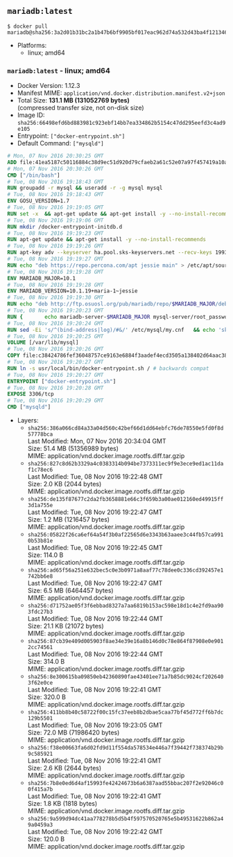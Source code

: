 ## `mariadb:latest`

```console
$ docker pull mariadb@sha256:3a2d01b31bc2a1b47b6bf9905bf017eac962d74a532d43ba4f12134698a32339
```

-	Platforms:
	-	linux; amd64

### `mariadb:latest` - linux; amd64

-	Docker Version: 1.12.3
-	Manifest MIME: `application/vnd.docker.distribution.manifest.v2+json`
-	Total Size: **131.1 MB (131052769 bytes)**  
	(compressed transfer size, not on-disk size)
-	Image ID: `sha256:66498efd6bd883981c923ebf14bb7ea334862b5154c47dd295eefd3c4ad9e105`
-	Entrypoint: `["docker-entrypoint.sh"]`
-	Default Command: `["mysqld"]`

```dockerfile
# Mon, 07 Nov 2016 20:30:25 GMT
ADD file:41ea5187c50116884c38d9ec51d920d79cfaeb2a61c52e07a97f457419a10a4f in / 
# Mon, 07 Nov 2016 20:30:26 GMT
CMD ["/bin/bash"]
# Tue, 08 Nov 2016 19:18:43 GMT
RUN groupadd -r mysql && useradd -r -g mysql mysql
# Tue, 08 Nov 2016 19:18:43 GMT
ENV GOSU_VERSION=1.7
# Tue, 08 Nov 2016 19:19:05 GMT
RUN set -x 	&& apt-get update && apt-get install -y --no-install-recommends ca-certificates wget && rm -rf /var/lib/apt/lists/* 	&& wget -O /usr/local/bin/gosu "https://github.com/tianon/gosu/releases/download/$GOSU_VERSION/gosu-$(dpkg --print-architecture)" 	&& wget -O /usr/local/bin/gosu.asc "https://github.com/tianon/gosu/releases/download/$GOSU_VERSION/gosu-$(dpkg --print-architecture).asc" 	&& export GNUPGHOME="$(mktemp -d)" 	&& gpg --keyserver ha.pool.sks-keyservers.net --recv-keys B42F6819007F00F88E364FD4036A9C25BF357DD4 	&& gpg --batch --verify /usr/local/bin/gosu.asc /usr/local/bin/gosu 	&& rm -r "$GNUPGHOME" /usr/local/bin/gosu.asc 	&& chmod +x /usr/local/bin/gosu 	&& gosu nobody true 	&& apt-get purge -y --auto-remove ca-certificates wget
# Tue, 08 Nov 2016 19:19:06 GMT
RUN mkdir /docker-entrypoint-initdb.d
# Tue, 08 Nov 2016 19:19:23 GMT
RUN apt-get update && apt-get install -y --no-install-recommends 		apt-transport-https ca-certificates 		pwgen 	&& rm -rf /var/lib/apt/lists/*
# Tue, 08 Nov 2016 19:19:26 GMT
RUN apt-key adv --keyserver ha.pool.sks-keyservers.net --recv-keys 199369E5404BD5FC7D2FE43BCBCB082A1BB943DB 	&& apt-key adv --keyserver ha.pool.sks-keyservers.net --recv-keys 430BDF5C56E7C94E848EE60C1C4CBDCDCD2EFD2A 	&& apt-key adv --keyserver ha.pool.sks-keyservers.net --recv-keys 4D1BB29D63D98E422B2113B19334A25F8507EFA5
# Tue, 08 Nov 2016 19:19:27 GMT
RUN echo "deb https://repo.percona.com/apt jessie main" > /etc/apt/sources.list.d/percona.list 	&& { 		echo 'Package: *'; 		echo 'Pin: release o=Percona Development Team'; 		echo 'Pin-Priority: 998'; 	} > /etc/apt/preferences.d/percona
# Tue, 08 Nov 2016 19:19:28 GMT
ENV MARIADB_MAJOR=10.1
# Tue, 08 Nov 2016 19:19:28 GMT
ENV MARIADB_VERSION=10.1.19+maria-1~jessie
# Tue, 08 Nov 2016 19:19:30 GMT
RUN echo "deb http://ftp.osuosl.org/pub/mariadb/repo/$MARIADB_MAJOR/debian jessie main" > /etc/apt/sources.list.d/mariadb.list 	&& { 		echo 'Package: *'; 		echo 'Pin: release o=MariaDB'; 		echo 'Pin-Priority: 999'; 	} > /etc/apt/preferences.d/mariadb
# Tue, 08 Nov 2016 19:20:23 GMT
RUN { 		echo mariadb-server-$MARIADB_MAJOR mysql-server/root_password password 'unused'; 		echo mariadb-server-$MARIADB_MAJOR mysql-server/root_password_again password 'unused'; 	} | debconf-set-selections 	&& apt-get update 	&& apt-get install -y 		mariadb-server=$MARIADB_VERSION 		percona-xtrabackup 		socat 	&& rm -rf /var/lib/apt/lists/* 	&& sed -ri 's/^user\s/#&/' /etc/mysql/my.cnf /etc/mysql/conf.d/* 	&& rm -rf /var/lib/mysql && mkdir -p /var/lib/mysql /var/run/mysqld 	&& chown -R mysql:mysql /var/lib/mysql /var/run/mysqld 	&& chmod 777 /var/run/mysqld
# Tue, 08 Nov 2016 19:20:24 GMT
RUN sed -Ei 's/^(bind-address|log)/#&/' /etc/mysql/my.cnf 	&& echo 'skip-host-cache\nskip-name-resolve' | awk '{ print } $1 == "[mysqld]" && c == 0 { c = 1; system("cat") }' /etc/mysql/my.cnf > /tmp/my.cnf 	&& mv /tmp/my.cnf /etc/mysql/my.cnf
# Tue, 08 Nov 2016 19:20:25 GMT
VOLUME [/var/lib/mysql]
# Tue, 08 Nov 2016 19:20:26 GMT
COPY file:c38424786fef36048757ce9163e6884f3aadef4ecd3505a138402d64aac38c4e in /usr/local/bin/ 
# Tue, 08 Nov 2016 19:20:27 GMT
RUN ln -s usr/local/bin/docker-entrypoint.sh / # backwards compat
# Tue, 08 Nov 2016 19:20:27 GMT
ENTRYPOINT ["docker-entrypoint.sh"]
# Tue, 08 Nov 2016 19:20:28 GMT
EXPOSE 3306/tcp
# Tue, 08 Nov 2016 19:20:29 GMT
CMD ["mysqld"]
```

-	Layers:
	-	`sha256:386a066cd84a33a04d560c42bef66d1dd64ebfc76de78550e5fd0f8d57778bca`  
		Last Modified: Mon, 07 Nov 2016 20:34:04 GMT  
		Size: 51.4 MB (51356989 bytes)  
		MIME: application/vnd.docker.image.rootfs.diff.tar.gzip
	-	`sha256:827c8d62b3329a4c0383314b094be7373311ec9f9e3ece9ed1ac11daf1c78ec6`  
		Last Modified: Tue, 08 Nov 2016 19:22:48 GMT  
		Size: 2.0 KB (2044 bytes)  
		MIME: application/vnd.docker.image.rootfs.diff.tar.gzip
	-	`sha256:de135f87677c2da2fb3658881e66c3f659b3a00ae012160ed49915ff3d1a755e`  
		Last Modified: Tue, 08 Nov 2016 19:22:47 GMT  
		Size: 1.2 MB (1216457 bytes)  
		MIME: application/vnd.docker.image.rootfs.diff.tar.gzip
	-	`sha256:05822f26ca6ef64a54f3b0af22565d6e3343b63aaee3c44fb57ca9910b53b81e`  
		Last Modified: Tue, 08 Nov 2016 19:22:45 GMT  
		Size: 114.0 B  
		MIME: application/vnd.docker.image.rootfs.diff.tar.gzip
	-	`sha256:ad65f56a251e632bec5c0e3b0971a8aaf77c78dee0c336cd392457e1742bb6e8`  
		Last Modified: Tue, 08 Nov 2016 19:22:47 GMT  
		Size: 6.5 MB (6464457 bytes)  
		MIME: application/vnd.docker.image.rootfs.diff.tar.gzip
	-	`sha256:d71752ae05f3f6ebbad8327a7aa6819b153ac598e18d1c4e2fd9aa903fdc27b3`  
		Last Modified: Tue, 08 Nov 2016 19:22:44 GMT  
		Size: 21.1 KB (21072 bytes)  
		MIME: application/vnd.docker.image.rootfs.diff.tar.gzip
	-	`sha256:87cb39e409d005903f8ae34e39e16a8b146d0c78e864f87908e0e9012cc74561`  
		Last Modified: Tue, 08 Nov 2016 19:22:44 GMT  
		Size: 314.0 B  
		MIME: application/vnd.docker.image.rootfs.diff.tar.gzip
	-	`sha256:8e300615ba09850eb42360890fae43401ee71a7b85dc9024cf2026403f62e0ce`  
		Last Modified: Tue, 08 Nov 2016 19:22:41 GMT  
		Size: 320.0 B  
		MIME: application/vnd.docker.image.rootfs.diff.tar.gzip
	-	`sha256:411bb8b40c58722f00c15fc37eeb8b2dbae5caa77bf45d772ff6b7dc129b5501`  
		Last Modified: Tue, 08 Nov 2016 19:23:05 GMT  
		Size: 72.0 MB (71986420 bytes)  
		MIME: application/vnd.docker.image.rootfs.diff.tar.gzip
	-	`sha256:f38e00663fa6d02fd9d11f554da578534e446a7f39442f738374b29b9c585921`  
		Last Modified: Tue, 08 Nov 2016 19:22:41 GMT  
		Size: 2.6 KB (2644 bytes)  
		MIME: application/vnd.docker.image.rootfs.diff.tar.gzip
	-	`sha256:7b8e0ed6d4af15993fe42424673b6a6387aad55bbac207f2e92046c00f415a7b`  
		Last Modified: Tue, 08 Nov 2016 19:22:41 GMT  
		Size: 1.8 KB (1818 bytes)  
		MIME: application/vnd.docker.image.rootfs.diff.tar.gzip
	-	`sha256:9a599d94dc41aa778278b5d5b4f597570520765e5b49531622b862a49a0459a3`  
		Last Modified: Tue, 08 Nov 2016 19:22:42 GMT  
		Size: 120.0 B  
		MIME: application/vnd.docker.image.rootfs.diff.tar.gzip
